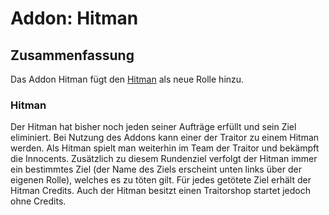 # Addon: Hitman

## Zusammenfassung

Das Addon Hitman fügt den [Hitman](#Hitman) als neue Rolle hinzu.

### Hitman

Der Hitman hat bisher noch jeden seiner Aufträge erfüllt und sein Ziel eliminiert. Bei Nutzung des Addons kann einer der Traitor zu einem Hitman werden. Als Hitman spielt man weiterhin im Team der Traitor und bekämpft die Innocents. Zusätzlich zu diesem Rundenziel verfolgt der Hitman immer ein bestimmtes Ziel (der Name des Ziels erscheint unten links über der eigenen Rolle), welches es zu töten gilt. Für jedes getötete Ziel erhält der Hitman Credits.
Auch der Hitman besitzt einen Traitorshop startet jedoch ohne Credits.